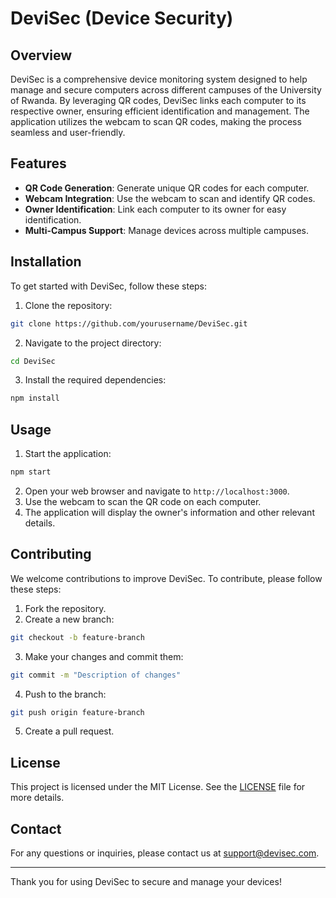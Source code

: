 # DeviSec (Device Security)

## Overview

DeviSec is a comprehensive device monitoring system designed to help manage and secure computers across different campuses of the University of Rwanda. By leveraging QR codes, DeviSec links each computer to its respective owner, ensuring efficient identification and management. The application utilizes the webcam to scan QR codes, making the process seamless and user-friendly.

## Features

- **QR Code Generation**: Generate unique QR codes for each computer.
- **Webcam Integration**: Use the webcam to scan and identify QR codes.
- **Owner Identification**: Link each computer to its owner for easy identification.
- **Multi-Campus Support**: Manage devices across multiple campuses.

## Installation

To get started with DeviSec, follow these steps:

1. Clone the repository:
  ```bash
  git clone https://github.com/yourusername/DeviSec.git
  ```
2. Navigate to the project directory:
  ```bash
  cd DeviSec
  ```
3. Install the required dependencies:
  ```bash
  npm install
  ```

## Usage

1. Start the application:
  ```bash
  npm start
  ```
2. Open your web browser and navigate to `http://localhost:3000`.
3. Use the webcam to scan the QR code on each computer.
4. The application will display the owner's information and other relevant details.

## Contributing

We welcome contributions to improve DeviSec. To contribute, please follow these steps:

1. Fork the repository.
2. Create a new branch:
  ```bash
  git checkout -b feature-branch
  ```
3. Make your changes and commit them:
  ```bash
  git commit -m "Description of changes"
  ```
4. Push to the branch:
  ```bash
  git push origin feature-branch
  ```
5. Create a pull request.

## License

This project is licensed under the MIT License. See the [LICENSE](LICENSE) file for more details.

## Contact

For any questions or inquiries, please contact us at [support@devisec.com](mailto:support@devisec.com).

---

Thank you for using DeviSec to secure and manage your devices!
